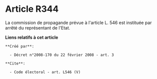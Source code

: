 # Article R344

La commission de propagande prévue à l'article L. 546 est instituée par arrêté du représentant de l'Etat.

**Liens relatifs à cet article**

	**Créé par**:

	  - Décret n°2008-170 du 22 février 2008 - art. 3

	**Cite**:

	  - Code électoral - art. L546 (V)
